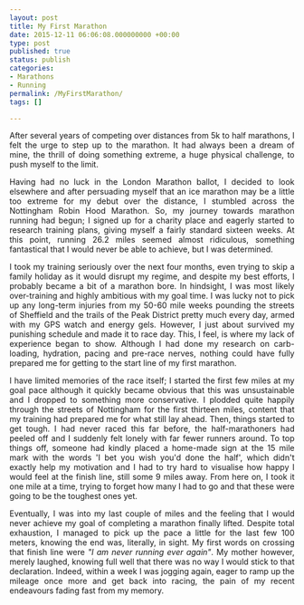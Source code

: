 ```yaml
---
layout: post
title: My First Marathon
date: 2015-12-11 06:06:08.000000000 +00:00
type: post
published: true
status: publish
categories:
- Marathons
- Running
permalink: /MyFirstMarathon/
tags: []

---
```

<p class="western" align="JUSTIFY">After several years of competing over distances from 5k to half marathons, I felt the urge to step up to the marathon. It had always been a dream of mine, the thrill of doing something extreme, a huge physical challenge, to push myself to the limit.</p>

<p class="western" align="JUSTIFY">Having had no luck in the London Marathon ballot, I decided to look elsewhere and after persuading myself that an ice marathon may be a little too extreme for my debut over the distance, I stumbled across the Nottingham Robin Hood Marathon. So, my journey towards marathon running had begun; I signed up for a charity place and eagerly started to research training plans, giving myself a fairly standard sixteen weeks. At this point, running 26.2 miles seemed almost ridiculous, something fantastical that I would never be able to achieve, but I was determined.</p>

<p class="western" align="JUSTIFY">I took my training seriously over the next four months, even trying to skip a family holiday as it would disrupt my regime, and despite my best efforts, I probably became a bit of a marathon bore. In hindsight, I was most likely over-training and highly ambitious with my goal time. I was lucky not to pick up any long-term injuries from my 50-60 mile weeks pounding the streets of Sheffield and the trails of the Peak District pretty much every day, armed with my GPS watch and energy gels. However, I just about survived my punishing schedule and made it to race day. This, I feel, is where my lack of experience began to show. Although I had done my research on carb-loading, hydration, pacing and pre-race nerves, nothing could have fully prepared me for getting to the start line of my first marathon.</p>

<p class="western" align="JUSTIFY">I have limited memories of the race itself; I started the first few miles at my goal pace although it quickly became obvious that this was unsustainable and I dropped to something more conservative. I plodded quite happily through the streets of Nottingham for the first thirteen miles, content that my training had prepared me for what still lay ahead. Then, things started to get tough. I had never raced this far before, the half-marathoners had peeled off and I suddenly felt lonely with far fewer runners around. To top things off, someone had kindly placed a home-made sign at the 15 mile mark with the words 'I bet you wish you'd done the half', which didn't exactly help my motivation and I had to try hard to visualise how happy I would feel at the finish line, still some 9 miles away. From here on, I took it one mile at a time, trying to forget how many I had to go and that these were going to be the toughest ones yet.</p>

<p class="western" align="JUSTIFY">Eventually, I was into my last couple of miles and the feeling that I would never achieve my goal of completing a marathon finally lifted. Despite total exhaustion, I managed to pick up the pace a little for the last few 100 meters, knowing the end was, literally, in sight. My first words on crossing that finish line were <i>"I am never running ever again"</i>. My mother however, merely laughed, knowing full well that there was no way I would stick to that declaration. Indeed, within a week I was jogging again, eager to ramp up the mileage once more and get back into racing, the pain of my recent endeavours fading fast from my memory.</p>
